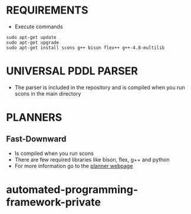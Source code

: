 # REQUIREMENTS
- Execute commands
```
sudo apt-get update
sudo apt-get upgrade
sudo apt-get install scons g++ bison flex++ g++-4.8-multilib
```

# UNIVERSAL PDDL PARSER
- The parser is included in the repository and is compiled when you run scons in the main directory

# PLANNERS
## Fast-Downward
- Is compiled when you run scons
- There are few required libraries like bison, flex, g++ and python
- For more information go to the [planner webpage](http://www.fast-downward.org/)
# automated-programming-framework-private
